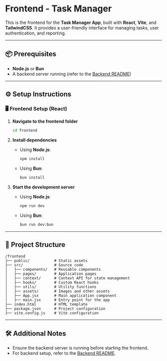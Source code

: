 # Frontend - Task Manager

This is the frontend for the **Task Manager App**, built with **React**, **Vite**, and **TailwindCSS**. It provides a user-friendly interface for managing tasks, user authentication, and reporting.

---

## 📦 Prerequisites

- **Node.js** or **Bun**
- A backend server running (refer to the [Backend README](../backend/README.md))

---

## ⚙️ Setup Instructions

### 🖥️ Frontend Setup (React)

1. **Navigate to the frontend folder**
   ```bash
   cd frontend
   ```

2. **Install dependencies**
   - Using **Node.js**:
     ```bash
     npm install
     ```
   - Using **Bun**:
     ```bash
     bun install
     ```

3. **Start the development server**
   - Using **Node.js**:
     ```bash
     npm run dev
     ```
   - Using **Bun**:
     ```bash
     bun run dev:bun
     ```

---

## 📂 Project Structure

```
/frontend
├── public/           # Static assets
├── src/              # Source code
│   ├── components/   # Reusable components
│   ├── pages/        # Application pages
│   ├── context/      # Context API for state management
│   ├── hooks/        # Custom React hooks
│   ├── utils/        # Utility functions
│   ├── assets/       # Images and other assets
│   ├── App.jsx       # Main application component
│   ├── main.jsx      # Entry point for the app
├── index.html        # HTML template
├── package.json      # Project configuration
├── vite.config.js    # Vite configuration
```

---

## 🛠️ Additional Notes

- Ensure the backend server is running before starting the frontend.
- For backend setup, refer to the [Backend README](../backend/README.md).
